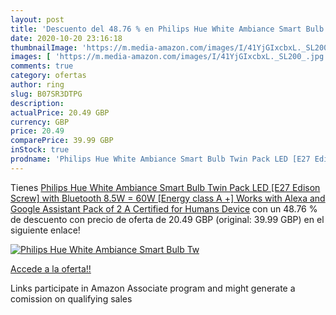 ```yaml
---
layout: post
title: 'Descuento del 48.76 % en Philips Hue White Ambiance Smart Bulb Tw'
date: 2020-10-20 23:16:18
thumbnailImage: 'https://m.media-amazon.com/images/I/41YjGIxcbxL._SL200_.jpg'
images: [ 'https://m.media-amazon.com/images/I/41YjGIxcbxL._SL200_.jpg' ]
comments: true
category: ofertas
author: ring
slug: B07SR3DTPG
description:
actualPrice: 20.49 GBP
currency: GBP
price: 20.49
comparePrice: 39.99 GBP
inStock: true
prodname: 'Philips Hue White Ambiance Smart Bulb Twin Pack LED [E27 Edison Screw] with Bluetooth 8.5W = 60W [Energy class A +]   Works with Alexa and Google Assistant  Pack of 2   A Certified for Humans Device'
---
```


Tienes [Philips Hue White Ambiance Smart Bulb Twin Pack LED [E27 Edison Screw] with Bluetooth 8.5W = 60W [Energy class A +]   Works with Alexa and Google Assistant  Pack of 2   A Certified for Humans Device](https://www.amazon.co.uk/dp/B07SR3DTPG/?tag=tolees0a-21) con un 48.76 % de descuento con precio de oferta de 20.49 GBP (original: 39.99 GBP) en el siguiente enlace!

[![Philips Hue White Ambiance Smart Bulb Tw](https://m.media-amazon.com/images/I/41YjGIxcbxL._SL200_.jpg)](https://www.amazon.co.uk/dp/B07SR3DTPG/?tag=tolees0a-21)

[Accede a la oferta!!](https://www.amazon.co.uk/dp/B07SR3DTPG/?tag=tolees0a-21)

Links participate in Amazon Associate program and might generate a comission on qualifying sales



